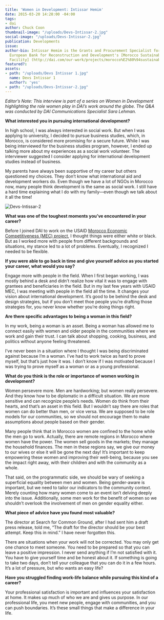 ```yaml
---
title: 'Women in Development: Intissar Hemim'
date: 2015-03-20 14:28:00 -04:00
tags:
- dai
author: Chuck Coon
thumbnail-image: "/uploads/Devs-Intissar-2.jpg"
social-image: "/uploads/Devs-Intissar-2.jpg"
publication: Developments
issue: 
author-bio: Intissar Hemim is the Grants and Procurement Specialist for DAI on the
  European Bank for Reconstruction and Development's [Morocco Sustainable Energy Financing
  Facility] (http://dai.com/our-work/projects/morocco%E2%80%94sustainable-energy-financing-facility-morseff).
featured?: 
assets:
- path: "/uploads/Devs Intissar 1.jpg"
  name: Devs Intissar 1
  author?: 'yes'
- path: "/uploads/Devs-Intissar-2.jpg"
---
```


*Editor’s Note: This interview is part of a series on Women in Development highlighting the role women play in DAI’s work around the globe. The Q&A was conducted by DAI Communications Specialist Sara Lehman.*



**What interested you in pursuing international development?**

In high school, I was always interested in social work. But when I was applying to university, I decided to pursue business studies, which, in Morocco, is considered more promising for a secure future. While I was being interviewed for the business studies program, however, I ended up talking more about my experiences as a social work volunteer. The interviewer suggested I consider applying for international development studies instead of business. 

My parents have always been supportive of my career but others questioned my choices. They don’t know what international aid and development workers do. Even though we have a lot of NGOs in Morocco now, many people think development is the same as social work. I still have a hard time explaining what I do with my family—even though we talk about it all the time!

![Devs-Intissar-2](/uploads/Devs-Intissar-2.jpg "Intissar Hemim, foreground, checking on an irrigation project in Oriental Province, Morocco.") 

**What was one of the toughest moments you’ve encountered in your career?**

Before I joined DAI to work on the USAID [Morocco Economic Competitiveness (MEC) project](http://dai.com/our-work/projects/morocco—economic-competitiveness-project-mec), I thought things were either white or black. But as I worked more with people from different backgrounds and situations, my stance led to a lot of problems. Eventually, I recognized I needed to be flexible. 

**If you were able to go back in time and give yourself advice as you started your career, what would you say?** 

Engage more with people in the field. When I first began working, I was mostly behind a desk and didn’t realize how vital it was to engage with grantees and beneficiaries in the field. But in my last few years with USAID MEC, I was meeting with people in the field all the time. It changes your vision about international development. It’s good to be behind the desk and design strategies, but if you don’t meet thoe people you’re drafting those strategies for, you never know whether you’re doing things right. 

**Are there specific advantages to being a woman in this field?**

In my work, being a woman is an asset. Being a woman has allowed me to connect easily with women and older people in the communities where we work and gain their trust. I can talk about shopping, cooking, business, and politics without anyone feeling threatened. 

I’ve never been in a situation where I thought I was being discriminated against because I’m a woman. I’ve had to work twice as hard to prove myself, but that’s just how it was. I don’t know if I was motivated because I was trying to prove myself as a woman or as a young professional. 

**What do you think is the role or importance of women working in development?** 

Women persevere more. Men are hardworking; but women really persevere. And they know how to be diplomatic in a difficult situation. We are more sensitive and can recognize people’s needs. Women do think from their hearts, and that’s an asset in this field. But I wouldn’t say there are roles that women can do better than men, or vice versa. We are supposed to be role models for our communities, so we should not encourage them to make assumptions about people based on their gender. 

Many people think that in Morocco women are confined to the home while the men go to work. Actually, there are remote regions in Morocco where women have the power. The women sell goods in the markets; they manage the household finances. The men in these regions say, we give our money to our wives or else it will be gone the next day! It’s important to keep empowering these women and improving their well-being, because you see the impact right away, with their children and with the community as a whole. 

That said, on the programmatic side, we should be wary of seeking a superficial equality between men and women. Being gender-aware is important, but we need to tailor our indicators to the community context. Merely counting how many women come to an event isn’t delving deeply into the issue. Additionally, some men work for the benefit of women so we shouldn’t overlook the involvement of men on gender equality either. 

**What piece of advice have you found most valuable?**

The director at Search for Common Ground, after I had sent him a draft press release, told me, “The draft for the director should be your best attempt. Keep this in mind.” I have never forgotten this. 

There are situations when your work will not be corrected. You may only get one chance to meet someone. You need to be prepared so that you can leave a positive impression. I never send anything if I’m not satisfied with it. You have to give yourself time and be honest about it. If something is going to take two days, don’t tell your colleague that you can do it in a few hours.
It’s a lot of pressure, but who wants an easy life? 

**Have you struggled finding work-life balance while pursuing this kind of a career?**

Your professional satisfaction is important and influences your satisfaction at home. It makes up much of who we are and gives us purpose. In our professional life, you meet new people, engage with communities, and you can push boundaries. It’s these small things that make a difference in your life.
